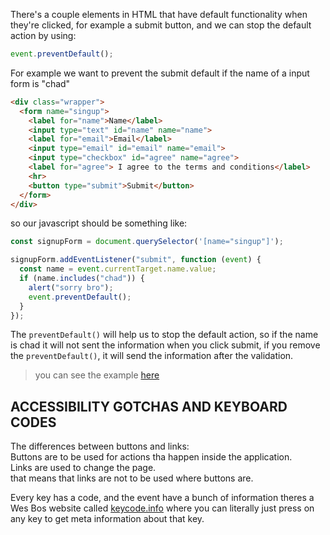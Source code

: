 
There's a couple elements in HTML that have default functionality when they're clicked, for example a submit button, and we can stop the default action by using:

```js
event.preventDefault();
```

For example we want to prevent the submit default if the name of a input form is "chad"

```html
<div class="wrapper">
  <form name="singup">
    <label for="name">Name</label>
    <input type="text" id="name" name="name">
    <label for="email">Email</label>
    <input type="email" id="email" name="email">
    <input type="checkbox" id="agree" name="agree">
    <label for="agree"> I agree to the terms and conditions</label>
    <hr>
    <button type="submit">Submit</button>
  </form>
</div>
```

so our javascript should be something like:

```js
const signupForm = document.querySelector('[name="singup"]');

signupForm.addEventListener("submit", function (event) {
  const name = event.currentTarget.name.value;
  if (name.includes("chad")) {
    alert("sorry bro");
    event.preventDefault();
  }
});
```

The `preventDefault()` will help us to stop the default action, so if the name is chad it will not sent the information when you click submit, if you remove the `preventDefault()`, it will send the information after the validation.

> you can see the example [here](https://codepen.io/cgope/pen/eYdJWeb?editors=0010)

  

## **ACCESSIBILITY GOTCHAS AND KEYBOARD CODES**

The differences between buttons and links:  
Buttons are to be used for actions tha happen inside the application.  
Links are used to change the page.  
that means that links are not to be used where buttons are.

Every key has a code, and the event have a bunch of information theres a Wes Bos website called [keycode.info](https://www.keycode.info/) where you can literally just press on any key to get meta information about that key.